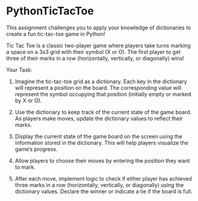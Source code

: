 # PythonTicTacToe
This assignment challenges you to apply your knowledge of dictionaries to create a fun tic-tac-toe game in Python!

Tic Tac Toe is a classic two-player game where players take turns marking a space on a 3x3 grid with their symbol (X or O). The first player to get three of their marks in a row (horizontally, vertically, or diagonally) wins!

Your Task:
1.	Imagine the tic-tac-toe grid as a dictionary. Each key in the dictionary will represent a position on the board. The corresponding value will represent the symbol occupying that position (initially empty or marked by X or O).

2.	Use the dictionary to keep track of the current state of the game board. As players make moves, update the dictionary values to reflect their marks.

3.	Display the current state of the game board on the screen using the information stored in the dictionary. This will help players visualize the game’s progress.

4.	Allow players to choose their moves by entering the position they want to mark.

5.	After each move, implement logic to check if either player has achieved three marks in a row (horizontally, vertically, or diagonally) using the dictionary values. Declare the winner or indicate a tie if the board is full.
